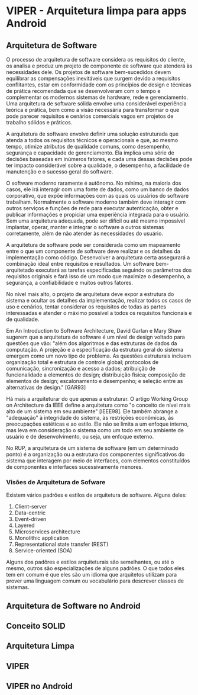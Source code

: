 # VIPER - Arquitetura limpa para apps Android

## Arquitetura de Software

O processo de arquitetura de software considera os requisitos do cliente, os analisa e produz um projeto de componente de software que atenderá às necessidades dele. Os projetos de software bem-sucedidos devem equilibrar as compensações inevitáveis que surgem devido a requisitos conflitantes, estar em conformidade com os princípios de design e técnicas de prática recomendada que se desenvolveram com o tempo e complementar os modernos sistemas de hardware, rede e gerenciamento. Uma arquitetura de software sólida envolve uma considerável experiência teórica e prática, bem como a visão necessária para transformar o que pode parecer requisitos e cenários comerciais vagos em projetos de trabalho sólidos e práticos.

A arquitetura de software envolve definir uma solução estruturada que atenda a todos os requisitos técnicos e operacionais e que, ao mesmo tempo, otimize atributos de qualidade comuns, como desempenho, segurança e capacidade de gerenciamento. Ela implica uma série de decisões baseadas em inúmeros fatores, e cada uma dessas decisões pode ter impacto considerável sobre a qualidade, o desempenho, a facilidade de manutenção e o sucesso geral do software.

O software moderno raramente é autônomo. No mínimo, na maioria dos casos, ele irá interagir com uma fonte de dados, como um banco de dados corporativo, que expõe informações com as quais os usuários do software trabalham. Normalmente o software moderno também deve interagir com outros serviços e funções de rede para executar autenticação, obter e publicar informações e propiciar uma experiência integrada para o usuário. Sem uma arquitetura adequada, pode ser difícil ou até mesmo impossível implantar, operar, manter e integrar o software a outros sistemas corretamente, além de não atender às necessidades do usuário.

A arquitetura de software pode ser considerada como um mapeamento entre o que um componente de software deve realizar e os detalhes da implementação como código. Desenvolver a arquitetura certa assegurará a combinação ideal entre requisitos e resultados. Um software bem-arquitetado executará as tarefas especificadas seguindo os parâmetros dos requisitos originais e fará isso de um modo que maximize o desempenho, a segurança, a confiabilidade e muitos outros fatores.

No nível mais alto, o projeto de arquitetura deve expor a estrutura do sistema e ocultar os detalhes da implementação, realizar todos os casos de uso e cenários, tentar considerar os requisitos de todas as partes interessadas e atender o máximo possível a todos os requisitos funcionais e de qualidade.

Em An Introduction to Software Architecture, David Garlan e Mary Shaw sugerem que a arquitetura de software é um nível de design voltado para questões que vão: "além dos algoritmos e das estruturas de dados da computação. A projeção e a especificação da estrutura geral do sistema emergem como um novo tipo de problema. As questões estruturais incluem organização total e estrutura de controle global; protocolos de comunicação, sincronização e acesso a dados; atribuição de funcionalidade a elementos de design; distribuição física; composição de elementos de design; escalonamento e desempenho; e seleção entre as alternativas de design." [GAR93]

Há mais a arquiteturar do que apenas a estruturar. O artigo Working Group on Architecture da IEEE define a arquitetura como "o conceito de nível mais alto de um sistema em seu ambiente" [IEEE98]. Ele também abrange a "adequação" à integridade do sistema, às restrições econômicas, às preocupações estéticas e ao estilo. Ele não se limita a um enfoque interno, mas leva em consideração o sistema como um todo em seu ambiente de usuário e de desenvolvimento, ou seja, um enfoque externo.

No RUP, a arquitetura de um sistema de software (em um determinado ponto) é a organização ou a estrutura dos componentes significativos do sistema que interagem por meio de interfaces, com elementos constituídos de componentes e interfaces sucessivamente menores.

### Visões de Arquitetura de Sofware

Existem vários padrões e estilos de arquitetura de software. Alguns deles:

1. Client-server
2. Data-centric
3. Event-driven
4. Layered
5. Microservices architecture
7. Monolithic application
8. Representational state transfer (REST)
9. Service-oriented (SOA)

Alguns dos padõres e estilos arquiteturais são semelhantes, ou até o mesmo, outros são especializações de alguns padrões. O que todos eles tem em comum é que eles são um idioma que arquitetos utilizam para prover uma linguagem comum ou vocabulário para descrever classes de sistemas.

## Arquitetura de Software no Android

## Conceito SOLID

## Arquitetura Limpa

## VIPER

## VIPER no Android